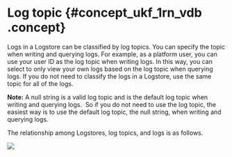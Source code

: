 # Log topic {#concept_ukf_1rn_vdb .concept}

Logs in a Logstore can be classified by log topics. You can specify the topic when writing and querying logs. For example, as a platform user, you can use your user ID as the log topic when writing logs. In this way, you can select to only view your own logs based on the log topic when querying logs. If you do not need to classify the logs in a Logstore, use the same topic for all of the logs.

**Note:** A null string is a valid log topic and is the default log topic when writing and querying logs.  So if you do not need to use the log topic, the easiest way is to use the default log topic, the null string, when writing and querying logs.

The relationship among Logstores, log topics, and logs is as follows.

![](http://static-aliyun-doc.oss-cn-hangzhou.aliyuncs.com/assets/img/13012/2389_en-US.png)

